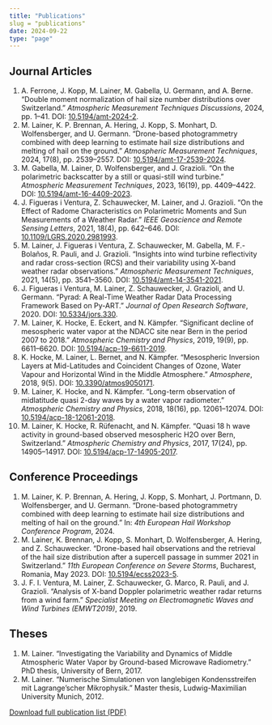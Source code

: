```yaml
---
title: "Publications"
slug = "publications"
date: 2024-09-22
type: "page"
---
```


## Journal Articles

1. A. Ferrone, J. Kopp, M. Lainer, M. Gabella, U. Germann, and A. Berne. “Double moment normalization of hail size number distributions over Switzerland.” *Atmospheric Measurement Techniques Discussions*, 2024, pp. 1–41. DOI: [10.5194/amt-2024-2](https://doi.org/10.5194/amt-2024-2).
2. M. Lainer, K. P. Brennan, A. Hering, J. Kopp, S. Monhart, D. Wolfensberger, and U. Germann. “Drone-based photogrammetry combined with deep learning to estimate hail size distributions and melting of hail on the ground.” *Atmospheric Measurement Techniques*, 2024, 17(8), pp. 2539–2557. DOI: [10.5194/amt-17-2539-2024](https://doi.org/10.5194/amt-17-2539-2024).
3. M. Gabella, M. Lainer, D. Wolfensberger, and J. Grazioli. “On the polarimetric backscatter by a still or quasi-still wind turbine.” *Atmospheric Measurement Techniques*, 2023, 16(19), pp. 4409–4422. DOI: [10.5194/amt-16-4409-2023](https://doi.org/10.5194/amt-16-4409-2023).
4. J. Figueras i Ventura, Z. Schauwecker, M. Lainer, and J. Grazioli. “On the Effect of Radome Characteristics on Polarimetric Moments and Sun Measurements of a Weather Radar.” *IEEE Geoscience and Remote Sensing Letters*, 2021, 18(4), pp. 642–646. DOI: [10.1109/LGRS.2020.2981993](https://doi.org/10.1109/LGRS.2020.2981993).
5. M. Lainer, J. Figueras i Ventura, Z. Schauwecker, M. Gabella, M. F.-Bolaños, R. Pauli, and J. Grazioli. “Insights into wind turbine reflectivity and radar cross-section (RCS) and their variability using X-band weather radar observations.” *Atmospheric Measurement Techniques*, 2021, 14(5), pp. 3541–3560. DOI: [10.5194/amt-14-3541-2021](https://doi.org/10.5194/amt-14-3541-2021).
6. J. Figueras i Ventura, M. Lainer, Z. Schauwecker, J. Grazioli, and U. Germann. “Pyrad: A Real-Time Weather Radar Data Processing Framework Based on Py-ART.” *Journal of Open Research Software*, 2020. DOI: [10.5334/jors.330](https://doi.org/10.5334/jors.330).
7. M. Lainer, K. Hocke, E. Eckert, and N. Kämpfer. “Significant decline of mesospheric water vapor at the NDACC site near Bern in the period 2007 to 2018.” *Atmospheric Chemistry and Physics*, 2019, 19(9), pp. 6611–6620. DOI: [10.5194/acp-19-6611-2019](https://doi.org/10.5194/acp-19-6611-2019).
8. K. Hocke, M. Lainer, L. Bernet, and N. Kämpfer. “Mesospheric Inversion Layers at Mid-Latitudes and Coincident Changes of Ozone, Water Vapour and Horizontal Wind in the Middle Atmosphere.” *Atmosphere*, 2018, 9(5). DOI: [10.3390/atmos9050171](https://www.mdpi.com/2073-4433/9/5/171).
9. M. Lainer, K. Hocke, and N. Kämpfer. “Long-term observation of midlatitude quasi 2-day waves by a water vapor radiometer.” *Atmospheric Chemistry and Physics*, 2018, 18(16), pp. 12061–12074. DOI: [10.5194/acp-18-12061-2018](https://doi.org/10.5194/acp-18-12061-2018).
10. M. Lainer, K. Hocke, R. Rüfenacht, and N. Kämpfer. “Quasi 18 h wave activity in ground-based observed mesospheric H2O over Bern, Switzerland.” *Atmospheric Chemistry and Physics*, 2017, 17(24), pp. 14905–14917. DOI: [10.5194/acp-17-14905-2017](https://doi.org/10.5194/acp-17-14905-2017).

## Conference Proceedings

1. M. Lainer, K. P. Brennan, A. Hering, J. Kopp, S. Monhart, J. Portmann, D. Wolfensberger, and U. Germann. “Drone-based photogrammetry combined with deep learning to estimate hail size distributions and melting of hail on the ground.” In: *4th European Hail Workshop Conference Program*, 2024.
2. M. Lainer, K. Brennan, J. Kopp, S. Monhart, D. Wolfensberger, A. Hering, and Z. Schauwecker. “Drone-based hail observations and the retrieval of the hail size distribution after a supercell passage in summer 2021 in Switzerland.” *11th European Conference on Severe Storms*, Bucharest, Romania, May 2023. DOI: [10.5194/ecss2023-5](https://doi.org/10.5194/ecss2023-5).
3. J. F. I. Ventura, M. Lainer, Z. Schauwecker, G. Marco, R. Pauli, and J. Grazioli. “Analysis of X-band Doppler polarimetric weather radar returns from a wind farm.” *Specialist Meeting on Electromagnetic Waves and Wind Turbines (EMWT2019)*, 2019.

## Theses

1. M. Lainer. “Investigating the Variability and Dynamics of Middle Atmospheric Water Vapor by Ground-based Microwave Radiometry.” PhD thesis, University of Bern, 2017.
2. M. Lainer. “Numerische Simulationen von langlebigen Kondensstreifen mit Lagrange’scher Mikrophysik.” Master thesis, Ludwig-Maximilian University Munich, 2012.

[Download full publication list (PDF)](/public/publications/PUBLICATION_LIST_LAINER.pdf)